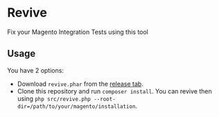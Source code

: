 # Revive

Fix your Magento Integration Tests using this tool

## Usage

You have 2 options:

- Download `revive.phar` from the [release tab](https://github.com/michielgerritsen/revive/releases).
- Clone this repository and run `composer install`. You can revive then using `php src/revive.php --root-dir=/path/to/your/magento/installation`. 
